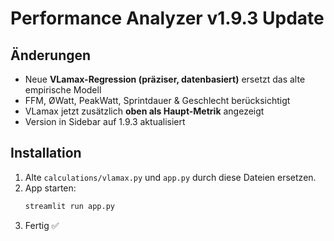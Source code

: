 
# Performance Analyzer v1.9.3 Update

## Änderungen
- Neue **VLamax-Regression (präziser, datenbasiert)** ersetzt das alte empirische Modell
- FFM, ØWatt, PeakWatt, Sprintdauer & Geschlecht berücksichtigt
- VLamax jetzt zusätzlich **oben als Haupt-Metrik** angezeigt
- Version in Sidebar auf 1.9.3 aktualisiert

## Installation
1. Alte `calculations/vlamax.py` und `app.py` durch diese Dateien ersetzen.
2. App starten:
   ```bash
   streamlit run app.py
   ```
3. Fertig ✅

